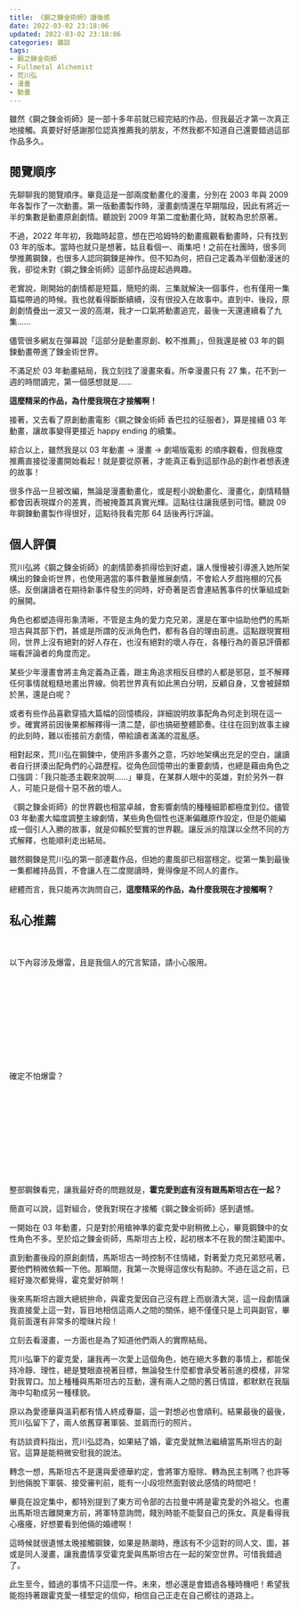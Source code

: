 ```yaml
---
title: 《鋼之鍊金術師》讀後感
date: 2022-03-02 23:18:06
updated: 2022-03-02 23:18:06
categories: 雜談
tags:
- 鋼之鍊金術師
- Fullmetal Alchemist
- 荒川弘
- 漫畫
- 動畫
---
```


雖然《鋼之鍊金術師》是一部十多年前就已經完結的作品，但我最近才第一次真正地接觸。真要好好感謝那位認真推薦我的朋友，不然我都不知道自己還要錯過這部作品多久。

<!-- more -->

## 閱覽順序

先聊聊我的閱覽順序。畢竟這是一部兩度動畫化的漫畫，分別在 2003 年與 2009 年各製作了一次動畫。第一版動畫製作時，漫畫劇情還在早期階段，因此有將近一半的集數是動畫原創劇情。聽說到 2009 年第二度動畫化時，就較為忠於原著。

不過，2022 年年初，我臨時起意，想在巴哈姆特的動畫瘋觀看動畫時，只有找到 03 年的版本。當時也就只是想著，姑且看個一、兩集吧！之前在社團時，很多同學推薦鋼鍊，也很多人認同鋼鍊是神作。但不知為何，把自己定義為半個動漫迷的我，卻從未對《鋼之鍊金術師》這部作品提起過興趣。

老實說，剛開始的劇情都是短篇，簡短的兩、三集就解決一個事件，也有僅用一集篇幅帶過的時候。我也就看得斷斷續續，沒有很投入在故事中。直到中、後段，原創劇情疊出一波又一波的高潮，我才一口氣將動畫追完，最後一天還連續看了九集……

儘管很多網友在彈幕說「這部分是動畫原創、較不推薦」，但我還是被 03 年的鋼鍊動畫帶進了鍊金術世界。

不滿足於 03 年動畫結局，我立刻找了漫畫來看。所幸漫畫只有 27 集，花不到一週的時間讀完，第一個感想就是……

**這麼精采的作品，為什麼我現在才接觸啊！**

接著，又去看了原創動畫電影《鋼之鍊金術師 香巴拉的征服者》，算是接續 03 年動畫，讓故事變得更接近 happy ending 的續集。

綜合以上，雖然我是以 03 年動畫 → 漫畫 → 劇場版電影 的順序觀看，但我極度推薦直接從漫畫開始看起！就是要從原著，才能真正看到這部作品的創作者想表達的故事！

很多作品一旦被改編，無論是漫畫動畫化，或是輕小說動畫化、漫畫化，劇情精髓都會因表現媒介的差異，而被掩蓋其真實光輝。這點往往讓我感到可惜。聽說 09 年鋼鍊動畫製作得很好，這點待我看完那 64 話後再行評論。

## 個人評價

荒川弘將《鋼之鍊金術師》的劇情節奏抓得恰到好處，讓人慢慢被引導進入她所架構出的鍊金術世界，也使用適當的事件數量推展劇情，不會給人歹戲拖棚的冗長感。反倒讓讀者在期待新事件發生的同時，好奇著是否會連結舊事件的伏筆組成新的展開。

角色也都塑造得形象清晰，不管是主角的愛力克兄弟，還是在軍中協助他們的馬斯坦古與其部下們，甚或是所謂的反派角色們，都有各自的理由前進。這點跟現實相同，世界上沒有絕對的好人存在，也沒有絕對的壞人存在，各種行為的善惡評價都端看評論者的角度而定。

某些少年漫畫會將主角定義為正義，跟主角追求相反目標的人都是邪惡，並不解釋任何事情就粗糙地畫出界線。倘若世界真有如此黑白分明，反顧自身，又會被歸類於黑，還是白呢？

或者有些作品喜歡穿插大篇幅的回憶橋段，詳細說明故事配角為何走到現在這一步。確實將前因後果都解釋得一清二楚，卻也搞砸整體節奏。往往在回到故事主線的此刻時，難以銜接前方劇情，帶給讀者滿滿的混亂感。

相對起來，荒川弘在鋼鍊中，使用許多畫外之意，巧妙地架構出充足的空白，讓讀者自行拼湊出配角們的心路歷程。從角色回憶帶出的重要劇情，也總是藉由角色之口強調：「我只能憑主觀來說啊……」畢竟，在某群人眼中的英雄，對於另外一群人，可能只是個十惡不赦的壞人。

《鋼之鍊金術師》的世界觀也相當卓越，會影響劇情的種種細節都極度到位。儘管 03 年動畫大幅度調整主線劇情，某些角色個性也逐漸偏離原作設定，但是仍能編成一個引人入勝的故事，就是仰賴於堅實的世界觀。讓反派的陰謀以全然不同的方式解釋，也能順利走出結局。

雖然鋼鍊是荒川弘的第一部連載作品，但她的畫風卻已相當穩定。從第一集到最後一集都維持品質，不會讓人在二度閱讀時，覺得像是不同人的畫作。

總體而言，我只能再次詢問自己，**這麼精采的作品，為什麼我現在才接觸啊？**

## 私心推薦

　

以下內容涉及爆雷，且是我個人的冗言絮語，請小心服用。

　

　

　

　

　

確定不怕爆雷？

　

　

　

　

　

整部鋼鍊看完，讓我最好奇的問題就是，**霍克愛到底有沒有跟馬斯坦古在一起？**

簡直可以說，這對組合，使我對現在才接觸《鋼之鍊金術師》感到遺憾。

一開始在 03 年動畫，只是對於用槍神準的霍克愛中尉稍微上心，畢竟鋼鍊中的女性角色不多。至於焰之鍊金術師，馬斯坦古上校，起初根本不在我的關注範圍中。

直到動畫後段的原創劇情，馬斯坦古一時控制不住情緒，對著愛力克兄弟怒吼著，要他們稍微依賴一下他。那瞬間，我第一次覺得這傢伙有點帥。不過在這之前，已經好幾次都覺得，霍克愛好帥啊！

後來馬斯坦古跟大總統拚命，與霍克愛因自己沒有趕上而崩潰大哭，這一段劇情讓我直接愛上這一對，盲目地相信這兩人之間的關係，絕不僅僅只是上司與副官，畢竟前面還有非常多的曖昧片段！

立刻去看漫畫，一方面也是為了知道他們兩人的實際結局。

荒川弘筆下的霍克愛，讓我再一次愛上這個角色，她在絕大多數的事情上，都能保持冷靜、理性，總是雙眼直視著目標，無論發生什麼都會承受著前進的模樣，非常對我胃口。加上種種與馬斯坦古的互動，還有兩人之間的舊日情誼，都默默在我腦海中勾勒成另一種樣貌。

原以為愛德華與溫莉都有情人終成眷屬，這一對想必也會順利。結果最後的最後，荒川弘留下了，兩人依舊穿著軍裝、並肩而行的照片。

有訪談資料指出，荒川弘認為，如果結了婚，霍克愛就無法繼續當馬斯坦古的副官。這算是能稍微安慰我的說法。

轉念一想，馬斯坦古不是還與愛德華約定，會將軍方廢除、轉為民主制嗎？也許等到他倆脫下軍裝、接受審判前，能有一小段坦然面對彼此感情的時間吧！

畢竟在設定集中，都特別提到了東方司令部的古拉曼中將是霍克愛的外祖父。也畫出馬斯坦古離開東方前，將軍特意詢問，餞別時能不能娶自己的孫女。真是看得我心癢癢，好想要看到他倆的婚禮啊！

這時候就很遺憾太晚接觸鋼鍊，如果是熱潮時，應該有不少這對的同人文、圖，甚或是同人漫畫，讓我盡情享受霍克愛與馬斯坦古在一起的架空世界。可惜我錯過了。

此生至今，錯過的事情不只這麼一件。未來，想必還是會錯過各種時機吧！希望我能抱持著跟霍克愛一樣堅定的信仰，相信自己正走在自己嚮往的道路上。